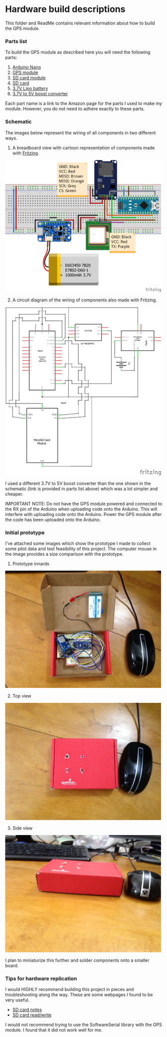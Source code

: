 # Hardware build descriptions
This folder and ReadMe contains relevant information about how to build the GPS module. 

### Parts list
To build the GPS module as described here you will need the following parts:

1. [Arduino Nano](https://www.amazon.com/gp/product/B0713XK923/ref=oh_aui_search_detailpage?ie=UTF8&psc=1)
2. [GPS module](https://www.amazon.com/gp/product/B01AW5QYES/ref=oh_aui_search_detailpage?ie=UTF8&psc=1)
3. [SD card module](https://www.amazon.com/gp/product/B01JYNEX56/ref=oh_aui_search_detailpage?ie=UTF8&psc=1)
4. [SD card](https://www.amazon.com/SanDisk-Memory-SDSDUN-008G-G46-Newest-Version/dp/B00M55BS5O/ref=sr_1_7?s=pc&ie=UTF8&qid=1510386475&sr=1-7&keywords=8gb+SD+card)
5. [3.7V Lipo battery](https://www.amazon.com/gp/product/B01HG7TYNI/ref=oh_aui_detailpage_o03_s00?ie=UTF8&psc=1)
6. [3.7V to 5V boost converter](https://www.amazon.com/gp/product/B01LW57OUM/ref=oh_aui_detailpage_o07_s00?ie=UTF8&psc=1)

Each part name is a link to the Amazon page for the parts I used to make my module. However, you do not need to adhere exactly to these parts.

### Schematic
The images below represent the wiring of all components in two different ways.

1. A breadboard view with cartoon representation of components made with [Fritzing](http://fritzing.org/home/).
<img src="https://github.com/MiningMyBusiness/GPSTracker/raw/master/Hardware/GPSSchematic_bb.png" width="500">

2. A circuit diagram of the wiring of components also made with Fritzing. 
<img src="https://github.com/MiningMyBusiness/GPSTracker/raw/master/Hardware/GPSSchematic_schem.png" width="500">

I used a different 3.7V to 5V boost converter than the one shown in the schematic (link is provided in parts list above) which was a lot simpler and cheaper. 

IMPORTANT NOTE: Do not have the GPS module powered and connected to the RX pin of the Arduino when uploading code onto the Arduino. This will interfere with uploading code onto the Arduino. Power the GPS module after the code has been uploaded onto the Arduino. 

### Initial prototype
I've attached some images which show the prototype I made to collect some pilot data and test feasibility of this project. The computer mouse in the image provides a size comparison with the prototype. 

1. Prototype innards
<img src="https://github.com/MiningMyBusiness/GPSTracker/raw/master/Hardware/boxOpen.JPG" width="500">

2. Top view
<img src="https://github.com/MiningMyBusiness/GPSTracker/raw/master/Hardware/boxTop.JPG" width="500">

3. Side view
<img src="https://github.com/MiningMyBusiness/GPSTracker/raw/master/Hardware/boxSide.JPG" width="500">

I plan to miniaturize this further and solder components onto a smaller board.

### Tips for hardware replication
I would HIGHLY recommend building this project in pieces and troubleshooting along the way. These are some webpages I found to be very useful. 

- [SD card notes](https://www.arduino.cc/en/Reference/SDCardNotes)
- [SD card read/write](https://www.arduino.cc/en/Tutorial/ReadWrite)

I would not recommend trying to use the SoftwareSerial library with the GPS module. I found that it did not work well for me.

